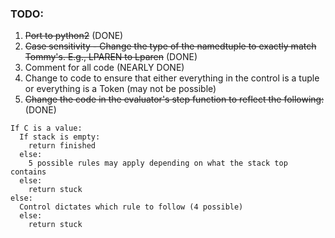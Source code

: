 ### TODO:

1. ~~Port to python2~~  (DONE)  
2. ~~Case sensitivity - Change the type of the namedtuple to exactly match Tommy's. E.g., LPAREN to Lparen~~  (DONE)  
3. Comment for all code (NEARLY DONE)
4. Change to code to ensure that either everything in the control is a tuple or everything is a Token (may not be possible)
5. ~~Change the code in the evaluator's step function to reflect the following:~~   (DONE)  
```
If C is a value:  
  If stack is empty:  
    return finished  
  else:  
    5 possible rules may apply depending on what the stack top contains  
  else:  
    return stuck  
else:  
  Control dictates which rule to follow (4 possible)  
  else:  
    return stuck
```
